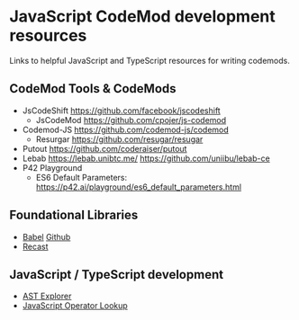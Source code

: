 # JavaScript CodeMod development resources
Links to helpful JavaScript and TypeScript resources for writing codemods.

## CodeMod Tools & CodeMods
 * JsCodeShift https://github.com/facebook/jscodeshift
   * JsCodeMod https://github.com/cpojer/js-codemod
 * Codemod-JS https://github.com/codemod-js/codemod
   * Resurgar https://github.com/resugar/resugar
 * Putout https://github.com/coderaiser/putout
 * Lebab https://lebab.unibtc.me/ https://github.com/uniibu/lebab-ce
 * P42 Playground
   * ES6 Default Parameters: https://p42.ai/playground/es6_default_parameters.html  

## Foundational Libraries
 * [Babel](https://babeljs.io/) [Github](https://github.com/babel)
 * [Recast](https://github.com/benjamn/recast)

## JavaScript / TypeScript development
 * [AST Explorer](https://astexplorer.net/)
 * [JavaScript Operator Lookup](https://joshwcomeau.com/operator-lookup)
